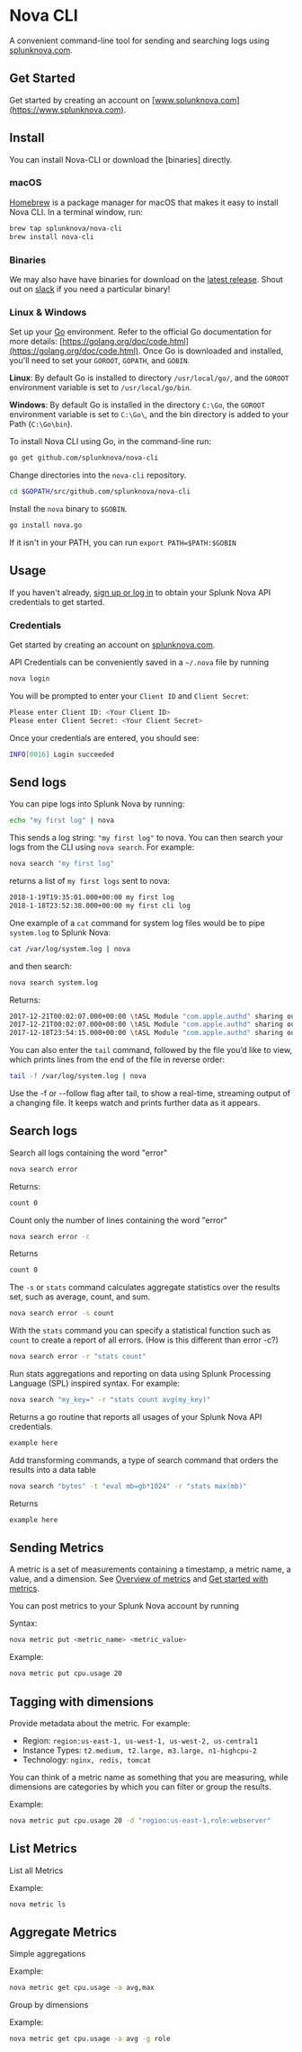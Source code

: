 # Nova CLI

A convenient command-line tool for sending and searching logs using [splunknova.com](https://www.splunknova.com).

## Get Started

Get started by creating an account on [www.splunknova.com](https://www.splunknova.com).

## Install

You can install Nova-CLI or download the [binaries] directly.

### macOS

[Homebrew](https://brew.sh/) is a package manager for macOS that makes it easy to install Nova CLI. In a terminal window, run:

```bash
brew tap splunknova/nova-cli
brew install nova-cli
```

### Binaries

We may also have have binaries for download on the [latest release](https://github.com/splunknova/nova-cli/releases/latest).
Shout out on [slack](http://community.splunknova.com) if you need a particular binary!

### Linux & Windows

Set up your [Go] environment. Refer to the official Go documentation for more details: [https://golang.org/doc/code.html](https://golang.org/doc/code.html). Once Go is downloaded and installed, you'll need to set your `GOROOT`, `GOPATH`, and `GOBIN`.

**Linux**: By default Go is installed to directory `/usr/local/go/`, and the `GOROOT` environment variable is set to `/usr/local/go/bin`.

**Windows**: By default Go is installed in the directory `C:\Go`, the `GOROOT` environment variable is set to `C:\Go\`, and the bin directory is added to your Path (`C:\Go\bin`).

To install Nova CLI using Go, in the command-line run:

```bash
go get github.com/splunknova/nova-cli
```

Change directories into the `nova-cli` repository.

```bash
cd $GOPATH/src/github.com/splunknova/nova-cli
```

Install the `nova` binary to `$GOBIN`.

```bash
go install nova.go
```

 If it isn't in your PATH, you can run `export PATH=$PATH:$GOBIN`

## Usage

If you haven't already, [sign up or log in][nova] to obtain your Splunk Nova API credentials to get started.

### Credentials

Get started by creating an account on [splunknova.com](https://www.splunknova.com/).

API Credentials can be conveniently saved in a `~/.nova` file by running

```bash
nova login
```

You will be prompted to enter your `Client ID` and `Client Secret`:

```bash
Please enter Client ID: <Your Client ID>
Please enter Client Secret: <Your Client Secret>
```

Once your credentials are entered, you should see:

```bash
INFO[0016] Login succeeded
```

## Send logs

You can pipe logs into Splunk Nova by running:

```bash
echo "my first log" | nova
```

This sends a log string: `"my first log"` to nova. You can then search your logs from the CLI using `nova search`. For example:

```bash
nova search "my first log"
```

returns a list of `my first logs` sent to nova:

```bash
2018-1-19T19:35:01.000+00:00 my first log
2018-1-18T23:52:38.000+00:00 my first cli log
```

One example of a `cat` command for system log files would be to pipe `system.log` to Splunk Nova:

```bash
cat /var/log/system.log | nova
```

and then search:

```bash
nova search system.log
```

Returns:

```bash
2017-12-21T00:02:07.000+00:00 \tASL Module "com.apple.authd" sharing output destination "/var/log/system.log" with ASL Module "com.apple.asl".
2017-12-21T00:02:07.000+00:00 \tASL Module "com.apple.authd" sharing output destination "/var/log/system.log" with ASL Module "com.apple.asl".
2017-12-18T23:54:15.000+00:00 \tASL Module "com.apple.authd" sharing output destination "/var/log/system.log" with ASL Module "com.apple.asl".
```

You can also enter the `tail` command, followed by the file you’d like to view, which prints lines from the end of the file in reverse order:

```bash
tail -f /var/log/system.log | nova
```

Use the -f or --follow flag after tail, to show a real-time, streaming output of a changing file. It keeps watch and prints further data as it appears.

## Search logs

Search all logs containing the word "error"

```bash
nova search error
```

Returns:

```bash
count 0
```

Count only the number of lines containing the word "error"

```bash
nova search error -c
```

Returns

```bash
count 0
```

The `-s` or `stats` command calculates aggregate statistics over the
results set, such as average, count, and sum.

```bash
nova search error -s count
```

With the `stats` command you can specify a statistical function such as `count` to create a report of all errors. (How is this different than error -c?)

```bash
nova search error -r "stats count"
```

Run stats aggregations and reporting on data using Splunk Processing Language (SPL) inspired syntax. For example:

```bash
nova search "my_key=" -r "stats count avg(my_key)"
```

Returns a go routine that reports all usages of your Splunk Nova API credentials.

```bash
example here
```

Add transforming commands, a type of search command that orders the results into a data table

```bash
nova search "bytes" -t "eval mb=gb*1024" -r "stats max(mb)"
````

Returns

```bash
example here
```

## Sending Metrics

A metric is a set of measurements containing a timestamp, a metric name, a value, and a dimension. See [Overview of metrics][overview] and [Get started with metrics][getstarted].

You can post metrics to your Splunk Nova account by running

Syntax:

```bash
nova metric put <metric_name> <metric_value>
```

Example:

```bash
nova metric put cpu.usage 20
```

## Tagging with dimensions

Provide metadata about the metric. For example:

- Region: `region:us-east-1, us-west-1, us-west-2, us-central1`
- Instance Types: `t2.medium, t2.large, m3.large, n1-highcpu-2`
- Technology: `nginx, redis, tomcat`

You can think of a metric name as something that you are measuring, while dimensions are categories by which you can filter or group the results.

Example:

```bash
nova metric put cpu.usage 20 -d "region:us-east-1,role:webserver"
```

## List Metrics

List all Metrics

Example:

```bash
nova metric ls
```

## Aggregate Metrics

Simple aggregations

Example:

```bash
nova metric get cpu.usage -a avg,max
```

Group by dimensions

Example:

```bash
nova metric get cpu.usage -a avg -g role
```

[getstarted]: http://docs.splunk.com/Documentation/Splunk/7.0.1/Metrics/GetStarted
[Go]: https://golang.org/dl/
[homebrew]: https://brew.sh/
[nova]: https://www.splunknova.com/
[novalogin]: https://www.splunknova.com/login
[overview]: http://docs.splunk.com/Documentation/Splunk/7.0.1/Metrics/Overview
